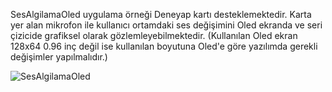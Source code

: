 SesAlgilamaOled uygulama örneği Deneyap kartı desteklemektedir. Karta yer alan mikrofon ile kullanıcı ortamdaki ses değişimini Oled ekranda ve seri çizicide grafiksel olarak gözlemleyebilmektedir. (Kullanılan Oled ekran 128x64 0.96 inç değil ise kullanılan boyutuna Oled'e göre yazılımda gerekli değişimler yapılmalıdır.)

![SesAlgilamaOled](https://github.com/deneyapkart/deneyapkart-arduino-core/blob/master/docs/SesAlgilamaOled.png)
